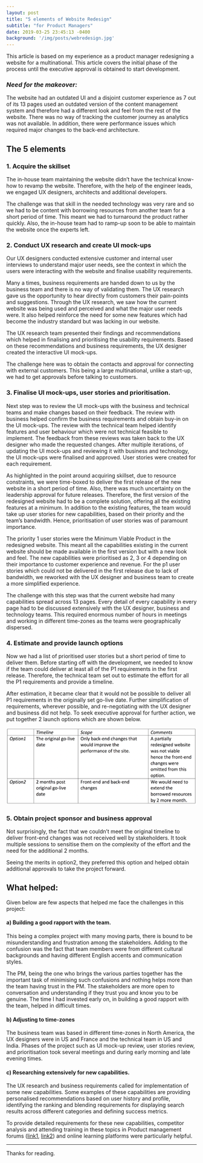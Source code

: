 ```yaml
---
layout: post
title: "5 elements of Website Redesign"
subtitle: "for Product Managers"
date: 2019-03-25 23:45:13 -0400
background: '/img/posts/webredesign.jpg'
---
```



This article is based on my experience as a product manager redesigning a website for a multinational. This article covers the initial phase of the process until the executive approval is obtained to start development.

### *Need for the makeover:*

The website had an outdated UI and a disjoint customer experience as 7 out of its 13 pages used an outdated version of the content management system and therefore had a different look and feel from the rest of the website. There was no way of tracking the customer journey as analytics was not available. In addition, there were performance issues which required major changes to the back-end architecture.

## The 5 elements

### 1.    Acquire the skillset

The in-house team maintaining the website didn’t have the technical know-how to revamp the website. Therefore, with the help of the engineer leads, we engaged UX designers, architects and additional developers. 

The challenge was that skill in the needed technology was very rare and so we had to be content with borrowing resources from another team for a short period of time. This meant we had to turnaround the product rather quickly. Also, the in-house team had to ramp-up soon to be able to maintain the website once the experts left.

### 2.    Conduct UX research and create UI mock-ups

Our UX designers conducted extensive customer and internal user interviews to understand major user needs, see the context in which the users were interacting with the website and finalise usability requirements. 

Many a times, business requirements are handed down to us by the business team and there is no way of validating them. The UX research gave us the opportunity to hear directly from customers their pain-points and suggestions. Through the UX research, we saw how the current website was being used and perceived and what the major user needs were. It also helped reinforce the need for some new features which had become the industry standard but was lacking in our website.

 The UX research team presented their findings and recommendations which helped in finalising and prioritising the usability requirements. Based on these recommendations and business requirements, the UX designer created the interactive UI mock-ups.

The challenge here was to obtain the contacts and approval for connecting with external customers. This being a large multinational, unlike a start-up, we had to get approvals before talking to customers. 

### 3.    Finalise UI mock-ups, user stories and prioritisation.

Next step was to review the UI mock-ups with the business and technical teams and make changes based on their feedback. The review with business helped confirm the business requirements and obtain buy-in on the UI mock-ups. The review with the technical team helped identify features and user behaviour which were not technical feasible to implement. The feedback from these reviews was taken back to the UX designer who made the requested changes. After multiple iterations, of updating the UI mock-ups and reviewing it with business and technology, the UI mock-ups were finalised and approved. User stories were created for each requirement.

As highlighted in the point around acquiring skillset, due to resource constraints, we were time-boxed to deliver the first release of the new website in a short period of time. Also, there was much uncertainty on the leadership approval for future releases. Therefore, the first version of the redesigned website had to be a complete solution, offering all the existing features at a minimum. In addition to the existing features, the team would take up user stories for new capabilities, based on their priority and the team’s bandwidth. Hence, prioritisation of user stories was of paramount importance.

 The priority 1 user stories were the Minimum Viable Product in the redesigned website. This meant all the capabilities existing in the current website should be made available in the first version but with a new look and feel. The new capabilities were prioritised as 2, 3 or 4 depending on their importance to customer experience and revenue. For the p1 user stories which could not be delivered in the first release due to lack of bandwidth, we reworked with the UX designer and business team to create a more simplified experience.

 The challenge with this step was that the current website had many capabilities spread across 13 pages. Every detail of every capability in every page had to be discussed extensively with the UX designer, business and technology teams. This required enormous number of hours in meetings and working in different time-zones as the teams were geographically dispersed.

### 4.    Estimate and provide launch options

 Now we had a list of prioritised user stories but a short period of time to deliver them. Before starting off with the development, we needed to know if the team could deliver at least all of the P1 requirements in the first release. Therefore, the technical team set out to estimate the effort for all the P1 requirements and provide a timeline.

After estimation, it became clear that it would not be possible to deliver all P1 requirements in the originally set go-live date. Further simplification of requirements, wherever possible, and re-negotiating with the UX designer and business did not help. To seek executive approval for further action, we put together 2 launch options which are shown below.

![alt text](/img/posts/webredesign-table.png)

### 5.    Obtain project sponsor and business approval

Not surprisingly, the fact that we couldn’t meet the original timeline to deliver front-end changes was not received well by stakeholders. It took multiple sessions to sensitise them on the complexity of the effort and the need for the additional 2 months.

Seeing the merits in option2, they preferred this option and helped obtain additional approvals to take the project forward. 

## What helped:

Given below are few aspects that helped me face the challenges in this project: 

#### a)    Building a good rapport with the team.

This being a complex project with many moving parts, there is bound to be misunderstanding and frustration among the stakeholders. Adding to the confusion was the fact that team members were from different cultural backgrounds and having different English accents and communication styles.

The PM, being the one who brings the various parties together has the important task of minimising such confusions and nothing helps more than the team having trust in the PM. The stakeholders are more open to conversation and understanding if they trust you and know you to be genuine. The time I had invested early on, in building a good rapport with the team, helped in difficult times.

#### b)   Adjusting to time-zones

The business team was based in different time-zones in North America, the UX designers were in US and France and the technical team in US and India. Phases of the project such as UI mock-up review, user stories review, and prioritisation took several meetings and during early morning and late evening times.

#### c)    Researching extensively for new capabilities.

The UX research and business requirements called for implementation of some new capabilities. Some examples of these capabilities are providing personalised recommendations based on user history and profile, identifying the ranking and blending requirements for displaying search results across different categories and defining success metrics.

To provide detailed requirements for these new capabilities, competitor analysis and attending training in these topics in Product management forums ([link1](https://productschool.com), [link2](https://www.thisisproductmanagement.com)) and online learning platforms were particularly helpful.

---

Thanks for reading.  